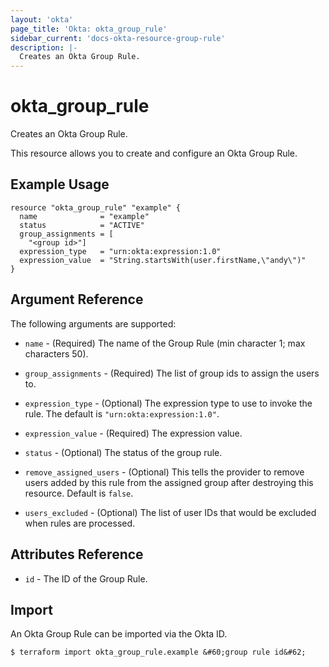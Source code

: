 ```yaml
---
layout: 'okta' 
page_title: 'Okta: okta_group_rule' 
sidebar_current: 'docs-okta-resource-group-rule' 
description: |-
  Creates an Okta Group Rule.
---
```


# okta_group_rule

Creates an Okta Group Rule.

This resource allows you to create and configure an Okta Group Rule.

## Example Usage

```hcl
resource "okta_group_rule" "example" {
  name              = "example"
  status            = "ACTIVE"
  group_assignments = [
    "<group id>"]
  expression_type   = "urn:okta:expression:1.0"
  expression_value  = "String.startsWith(user.firstName,\"andy\")"
}
```

## Argument Reference

The following arguments are supported:

- `name` - (Required) The name of the Group Rule (min character 1; max characters 50).

- `group_assignments` - (Required) The list of group ids to assign the users to.

- `expression_type` - (Optional) The expression type to use to invoke the rule. The default
  is `"urn:okta:expression:1.0"`.

- `expression_value` - (Required) The expression value.

- `status` - (Optional) The status of the group rule.

- `remove_assigned_users` - (Optional) This tells the provider to remove users added by this rule from the assigned
  group after destroying this resource. Default is `false`.

- `users_excluded` - (Optional) The list of user IDs that would be excluded when rules are processed.

## Attributes Reference

- `id` - The ID of the Group Rule.

## Import

An Okta Group Rule can be imported via the Okta ID.

```
$ terraform import okta_group_rule.example &#60;group rule id&#62;
```
